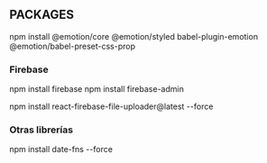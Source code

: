 ## PACKAGES

npm install @emotion/core @emotion/styled babel-plugin-emotion @emotion/babel-preset-css-prop

### Firebase

npm install firebase
npm install firebase-admin

npm install react-firebase-file-uploader@latest --force

### Otras librerías

npm install date-fns --force

